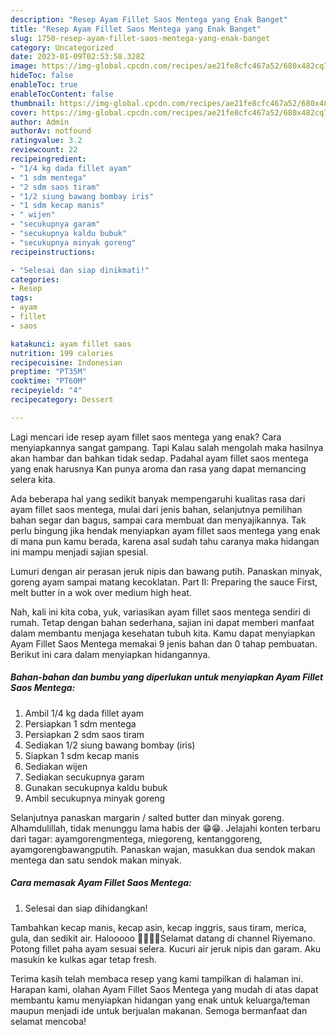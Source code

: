 ```yaml
---
description: "Resep Ayam Fillet Saos Mentega yang Enak Banget"
title: "Resep Ayam Fillet Saos Mentega yang Enak Banget"
slug: 1750-resep-ayam-fillet-saos-mentega-yang-enak-banget
category: Uncategorized
date: 2023-01-09T02:53:58.328Z
image: https://img-global.cpcdn.com/recipes/ae21fe8cfc467a52/680x482cq70/ayam-fillet-saos-mentega-foto-resep-utama.jpg
hideToc: false
enableToc: true
enableTocContent: false
thumbnail: https://img-global.cpcdn.com/recipes/ae21fe8cfc467a52/680x482cq70/ayam-fillet-saos-mentega-foto-resep-utama.jpg
cover: https://img-global.cpcdn.com/recipes/ae21fe8cfc467a52/680x482cq70/ayam-fillet-saos-mentega-foto-resep-utama.jpg
author: Admin
authorAv: notfound
ratingvalue: 3.2
reviewcount: 22
recipeingredient:
- "1/4 kg dada fillet ayam"
- "1 sdm mentega"
- "2 sdm saos tiram"
- "1/2 siung bawang bombay iris"
- "1 sdm kecap manis"
- " wijen"
- "secukupnya garam"
- "secukupnya kaldu bubuk"
- "secukupnya minyak goreng"
recipeinstructions:

- "Selesai dan siap dinikmati!"
categories:
- Resep
tags:
- ayam
- fillet
- saos

katakunci: ayam fillet saos 
nutrition: 199 calories
recipecuisine: Indonesian
preptime: "PT35M"
cooktime: "PT60M"
recipeyield: "4"
recipecategory: Dessert

---
```



Lagi mencari ide resep ayam fillet saos mentega yang enak? Cara menyiapkannya sangat gampang. Tapi Kalau salah mengolah maka hasilnya akan hambar dan bahkan tidak sedap. Padahal ayam fillet saos mentega yang enak harusnya Kan punya aroma dan rasa yang dapat memancing selera kita.


Ada beberapa hal yang sedikit banyak mempengaruhi kualitas rasa dari ayam fillet saos mentega, mulai dari jenis bahan, selanjutnya pemilihan bahan segar dan bagus, sampai cara membuat dan menyajikannya. Tak perlu bingung jika hendak menyiapkan ayam fillet saos mentega yang enak di mana pun kamu berada, karena asal sudah tahu caranya maka hidangan ini mampu menjadi sajian spesial.

Lumuri dengan air perasan jeruk nipis dan bawang putih. Panaskan minyak, goreng ayam sampai matang kecoklatan. Part II: Preparing the sauce First, melt butter in a wok over medium high heat.


Nah, kali ini kita coba, yuk, variasikan ayam fillet saos mentega sendiri di rumah. Tetap dengan bahan sederhana, sajian ini dapat memberi manfaat dalam membantu menjaga kesehatan tubuh kita. Kamu dapat menyiapkan Ayam Fillet Saos Mentega memakai 9 jenis bahan dan 0 tahap pembuatan. Berikut ini cara dalam menyiapkan hidangannya.

<!--inarticleads1-->

##### Bahan-bahan dan bumbu yang diperlukan untuk menyiapkan Ayam Fillet Saos Mentega:

1. Ambil 1/4 kg dada fillet ayam
1. Persiapkan 1 sdm mentega
1. Persiapkan 2 sdm saos tiram
1. Sediakan 1/2 siung bawang bombay (iris)
1. Siapkan 1 sdm kecap manis
1. Sediakan  wijen
1. Sediakan secukupnya garam
1. Gunakan secukupnya kaldu bubuk
1. Ambil secukupnya minyak goreng


Selanjutnya panaskan margarin / salted butter dan minyak goreng. Alhamdulillah, tidak menunggu lama habis der 😁😁. Jelajahi konten terbaru dari tagar: ayamgorengmentega, miegoreng, kentanggoreng, ayamgorengbawangputih. Panaskan wajan, masukkan dua sendok makan mentega dan satu sendok makan minyak. 

<!--inarticleads2-->

##### Cara memasak Ayam Fillet Saos Mentega:


1. Selesai dan siap dihidangkan!

Tambahkan kecap manis, kecap asin, kecap inggris, saus tiram, merica, gula, dan sedikit air. Halooooo 👋👋👋👋Selamat datang di channel Riyemano. Potong fillet paha ayam sesuai selera. Kucuri air jeruk nipis dan garam. Aku masukin ke kulkas agar tetap fresh. 

Terima kasih telah membaca resep yang kami tampilkan di halaman ini. Harapan kami, olahan Ayam Fillet Saos Mentega yang mudah di atas dapat membantu kamu menyiapkan hidangan yang enak untuk keluarga/teman maupun menjadi ide untuk berjualan makanan. Semoga bermanfaat dan selamat mencoba!
